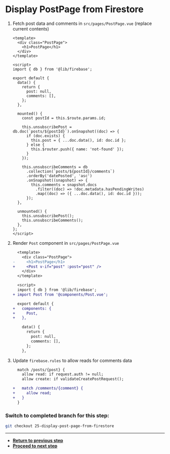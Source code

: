 # Display PostPage from Firestore

1. Fetch post data and comments in `src/pages/PostPage.vue` (replace current contents)

   ```vue
   <template>
     <div class="PostPage">
       <h1>PostPage</h1>
     </div>
   </template>

   <script>
   import { db } from '@lib/firebase';

   export default {
     data() {
       return {
         post: null,
         comments: [],
       };
     },

     mounted() {
       const postId = this.$route.params.id;

       this.unsubscribePost = db.doc(`posts/${postId}`).onSnapshot((doc) => {
         if (doc.exists) {
           this.post = { ...doc.data(), id: doc.id };
         } else {
           this.$router.push({ name: 'not-found' });
         }
       });

       this.unsubscribeComments = db
         .collection(`posts/${postId}/comments`)
         .orderBy('datePosted', 'asc')
         .onSnapshot((snapshot) => {
           this.comments = snapshot.docs
             .filter((doc) => !doc.metadata.hasPendingWrites)
             .map((doc) => ({ ...doc.data(), id: doc.id }));
         });
     },

     unmounted() {
       this.unsubscribePost();
       this.unsubscribeComments();
     },
   };
   </script>
   ```

1. Render `Post` component in `src/pages/PostPage.vue`

   ```diff
     <template>
       <div class="PostPage">
   -     <h1>PostPage</h1>
   +     <Post v-if="post" :post="post" />
       </div>
     </template>

     <script>
     import { db } from '@lib/firebase';
   + import Post from '@components/Post.vue';

     export default {
   +   components: {
   +     Post,
   +   },

       data() {
         return {
           post: null,
           comments: [],
         };
       },
   ```

1. Update `firebase.rules` to allow reads for comments data

   ```diff
     match /posts/{post} {
       allow read: if request.auth != null;
       allow create: if validateCreatePostRequest();

   +   match /comments/{comment} {
   +     allow read;
   +   }
     }
   ```

### Switch to completed branch for this step:

```bash
git checkout 25-display-post-page-from-firestore
```

---

- [**Return to previous step**](24-display-profile-from-firestore.md)
- [**Proceed to next step**]()
